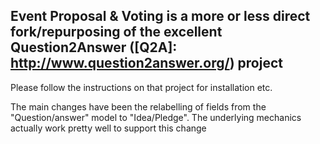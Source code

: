 Event Proposal & Voting is a more or less direct fork/repurposing of the excellent Question2Answer ([Q2A]: http://www.question2answer.org/) project
-----------------------------
Please follow the instructions on that project for installation etc.

The main changes have been the relabelling of fields from the "Question/answer" model to "Idea/Pledge". The underlying mechanics actually work pretty well to support this change


